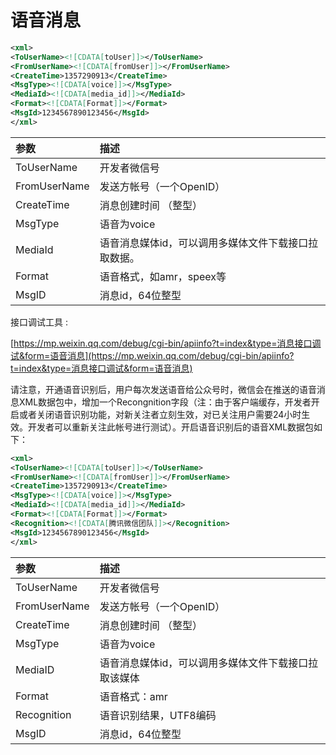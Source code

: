 # 语音消息

```xml
<xml>
<ToUserName><![CDATA[toUser]]></ToUserName>
<FromUserName><![CDATA[fromUser]]></FromUserName>
<CreateTime>1357290913</CreateTime>
<MsgType><![CDATA[voice]]></MsgType>
<MediaId><![CDATA[media_id]]></MediaId>
<Format><![CDATA[Format]]></Format>
<MsgId>1234567890123456</MsgId>
</xml>
```

| 参数 | 描述 |
| :--- | :--- |
| ToUserName | 开发者微信号 |
| FromUserName | 发送方帐号（一个OpenID） |
| CreateTime | 消息创建时间 （整型） |
| MsgType | 语音为voice |
| MediaId | 语音消息媒体id，可以调用多媒体文件下载接口拉取数据。 |
| Format | 语音格式，如amr，speex等 |
| MsgID | 消息id，64位整型 |

接口调试工具 :

[https://mp.weixin.qq.com/debug/cgi-bin/apiinfo?t=index&type=消息接口调试&form=语音消息](https://mp.weixin.qq.com/debug/cgi-bin/apiinfo?t=index&type=消息接口调试&form=语音消息)

请注意，开通语音识别后，用户每次发送语音给公众号时，微信会在推送的语音消息XML数据包中，增加一个Recongnition字段（注：由于客户端缓存，开发者开启或者关闭语音识别功能，对新关注者立刻生效，对已关注用户需要24小时生效。开发者可以重新关注此帐号进行测试）。开启语音识别后的语音XML数据包如下：

```xml
<xml>
<ToUserName><![CDATA[toUser]]></ToUserName>
<FromUserName><![CDATA[fromUser]]></FromUserName>
<CreateTime>1357290913</CreateTime>
<MsgType><![CDATA[voice]]></MsgType>
<MediaId><![CDATA[media_id]]></MediaId>
<Format><![CDATA[Format]]></Format>
<Recognition><![CDATA[腾讯微信团队]]></Recognition>
<MsgId>1234567890123456</MsgId>
</xml>
```

| 参数 | 描述 |
| :--- | :--- |
| ToUserName | 开发者微信号 |
| FromUserName | 发送方帐号（一个OpenID） |
| CreateTime | 消息创建时间 （整型） |
| MsgType | 语音为voice |
| MediaID | 语音消息媒体id，可以调用多媒体文件下载接口拉取该媒体 |
| Format | 语音格式：amr |
| Recognition | 语音识别结果，UTF8编码 |
| MsgID | 消息id，64位整型 |



